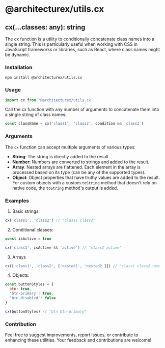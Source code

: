 # @architecturex/utils.cx

## cx(...classes: any): string

The cx function is a utility to conditionally concatenate class names into a single string. This is particularly useful when working with CSS in JavaScript frameworks or libraries, such as React, where class names might be dynamic.

### Installation

`npm install @architecturex/utils.cx`

### Usage

```javascript
import cx from '@architecturex/utils.cx'
```

Call the cx function with any number of arguments to concatenate them into a single string of class names:

```javascript
const className = cx('class1', 'class2', condition && 'class3')
```

### Arguments

The `cx` function can accept multiple arguments of various types:

- **String**: The string is directly added to the result.
- **Number**: Numbers are converted to strings and added to the result.
- **Array**: Nested arrays are flattened. Each element in the array is processed based on its type (can be any of the supported types).
- **Object**: Object properties that have truthy values are added to the result. For custom objects with a custom `toString` method that doesn't rely on native code, the `toString` method's output is added.

### Examples

1. Basic strings:

```javascript
cx('class1', 'class2') // "class1 class2"
```

2. Conditional classes:

```javascript
const isActive = true

cx('class1', isActive && 'active') // "class1 active"
```

3. Arrays

```javascript
cx(['class1', 'class2', ['nested1', 'nested2']]) // "class1 class2 nested1 nested2"
```

4. Objects:

```javascript
const buttonStyles = {
  btn: true,
  'btn-primary': true,
  'btn-disabled': false
}

cx(buttonStyles) // "btn btn-primary"
```

### Contribution

Feel free to suggest improvements, report issues, or contribute to enhancing these utilities. Your feedback and contributions are welcome!
